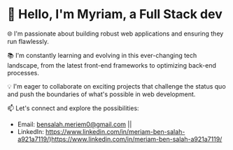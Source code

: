 # 👋 Hello, I'm Myriam, a Full Stack dev 

🌐 I'm passionate about building robust web applications and ensuring they run flawlessly.

📚 I'm constantly learning and evolving in this ever-changing tech landscape, from the latest front-end frameworks to optimizing back-end processes.

💡 I'm eager to collaborate on exciting projects that challenge the status quo and push the boundaries of what's possible in web development.

📫 Let's connect and explore the possibilities:
   - Email: bensalah.meriem0@gmail.com  ||  
   - LinkedIn:  https://www.linkedin.com/in/meriam-ben-salah-a921a7119/)https://www.linkedin.com/in/meriam-ben-salah-a921a7119/
   
